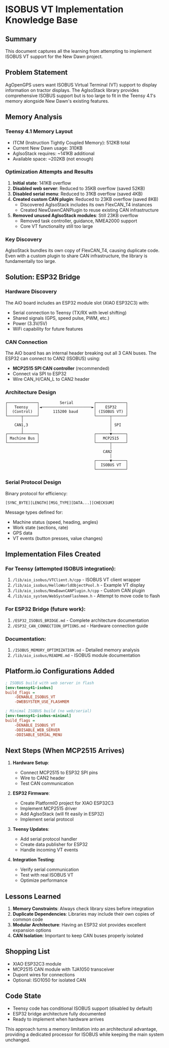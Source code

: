 # ISOBUS VT Implementation Knowledge Base

## Summary
This document captures all the learning from attempting to implement ISOBUS VT support for the New Dawn project.

## Problem Statement
AgOpenGPS users want ISOBUS Virtual Terminal (VT) support to display information on tractor displays. The AgIsoStack library provides comprehensive ISOBUS support but is too large to fit in the Teensy 4.1's memory alongside New Dawn's existing features.

## Memory Analysis

### Teensy 4.1 Memory Layout
- ITCM (Instruction Tightly Coupled Memory): 512KB total
- Current New Dawn usage: 310KB
- AgIsoStack requires: ~141KB additional
- Available space: ~202KB (not enough)

### Optimization Attempts and Results
1. **Initial state**: 141KB overflow
2. **Disabled web server**: Reduced to 35KB overflow (saved 52KB)
3. **Disabled serial menu**: Reduced to 31KB overflow (saved 4KB)
4. **Created custom CAN plugin**: Reduced to 23KB overflow (saved 8KB)
   - Discovered AgIsoStack includes its own FlexCAN_T4 instances
   - Created NewDawnCANPlugin to reuse existing CAN infrastructure
5. **Removed unused AgIsoStack modules**: Still 23KB overflow
   - Removed task controller, guidance, NMEA2000 support
   - Core VT functionality still too large

### Key Discovery
AgIsoStack bundles its own copy of FlexCAN_T4, causing duplicate code. Even with a custom plugin to share CAN infrastructure, the library is fundamentally too large.

## Solution: ESP32 Bridge

### Hardware Discovery
The AiO board includes an ESP32 module slot (XIAO ESP32C3) with:
- Serial connection to Teensy (TX/RX with level shifting)
- Shared signals (GPS, speed pulse, PWM, etc.)
- Power (3.3V/5V)
- WiFi capability for future features

### CAN Connection
The AiO board has an internal header breaking out all 3 CAN buses. The ESP32 can connect to CAN2 (ISOBUS) using:
- **MCP2515 SPI CAN controller** (recommended)
- Connect via SPI to ESP32
- Wire CAN_H/CAN_L to CAN2 header

### Architecture Design
```
┌─────────────┐         Serial         ┌─────────────┐
│   Teensy    │◄──────────────────────►│    ESP32    │
│  (Control)  │      115200 baud       │ (ISOBUS VT) │
└──────┬──────┘                        └──────┬──────┘
       │                                      │
    CAN1,3                                    │ SPI
       │                                      │
┌──────┴──────┐                        ┌──────▼──────┐
│ Machine Bus │                        │   MCP2515   │
└─────────────┘                        └──────┬──────┘
                                              │
                                           CAN2
                                              │
                                       ┌──────▼──────┐
                                       │  ISOBUS VT  │
                                       └─────────────┘
```

### Serial Protocol Design
Binary protocol for efficiency:
```
[SYNC_BYTE][LENGTH][MSG_TYPE][DATA...][CHECKSUM]
```

Message types defined for:
- Machine status (speed, heading, angles)
- Work state (sections, rate)
- GPS data
- VT events (button presses, value changes)

## Implementation Files Created

### For Teensy (attempted ISOBUS integration):
1. `/lib/aio_isobus/VTClient.h/cpp` - ISOBUS VT client wrapper
2. `/lib/aio_isobus/HelloWorldObjectPool.h` - Example VT display
3. `/lib/aio_isobus/NewDawnCANPlugin.h/cpp` - Custom CAN plugin
4. `/lib/aio_system/WebSystemFlashmem.h` - Attempt to move code to flash

### For ESP32 Bridge (future work):
1. `/ESP32_ISOBUS_BRIDGE.md` - Complete architecture documentation
2. `/ESP32_CAN_CONNECTION_OPTIONS.md` - Hardware connection guide

### Documentation:
1. `/ISOBUS_MEMORY_OPTIMIZATION.md` - Detailed memory analysis
2. `/lib/aio_isobus/README.md` - ISOBUS module documentation

## Platform.io Configurations Added
```ini
; ISOBUS build with web server in flash
[env:teensy41-isobus]
build_flags = 
    -DENABLE_ISOBUS_VT
    -DWEBSYSTEM_USE_FLASHMEM

; Minimal ISOBUS build (no web/serial)
[env:teensy41-isobus-minimal]
build_flags = 
    -DENABLE_ISOBUS_VT
    -DDISABLE_WEB_SERVER
    -DDISABLE_SERIAL_MENU
```

## Next Steps (When MCP2515 Arrives)

1. **Hardware Setup**:
   - Connect MCP2515 to ESP32 SPI pins
   - Wire to CAN2 header
   - Test CAN communication

2. **ESP32 Firmware**:
   - Create PlatformIO project for XIAO ESP32C3
   - Implement MCP2515 driver
   - Add AgIsoStack (will fit easily in ESP32)
   - Implement serial protocol

3. **Teensy Updates**:
   - Add serial protocol handler
   - Create data publisher for ESP32
   - Handle incoming VT events

4. **Integration Testing**:
   - Verify serial communication
   - Test with real ISOBUS VT
   - Optimize performance

## Lessons Learned

1. **Memory Constraints**: Always check library sizes before integration
2. **Duplicate Dependencies**: Libraries may include their own copies of common code
3. **Modular Architecture**: Having an ESP32 slot provides excellent expansion options
4. **CAN Isolation**: Important to keep CAN buses properly isolated

## Shopping List
- XIAO ESP32C3 module
- MCP2515 CAN module with TJA1050 transceiver
- Dupont wires for connections
- Optional: ISO1050 for isolated CAN

## Code State
- Teensy code has conditional ISOBUS support (disabled by default)
- ESP32 bridge architecture fully documented
- Ready to implement when hardware arrives

This approach turns a memory limitation into an architectural advantage, providing a dedicated processor for ISOBUS while keeping the main system unchanged.